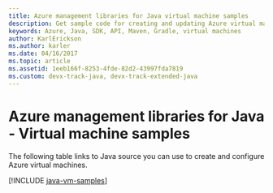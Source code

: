 ```yaml
---
title: Azure management libraries for Java virtual machine samples
description: Get sample code for creating and updating Azure virtual machines using the Azure management libraries for Java.
keywords: Azure, Java, SDK, API, Maven, Gradle, virtual machines
author: KarlErickson
ms.author: karler
ms.date: 04/16/2017
ms.topic: article
ms.assetid: 1eeb166f-8253-4fde-82d2-43997fda7819
ms.custom: devx-track-java, devx-track-extended-java
---
```


# Azure management libraries for Java - Virtual machine samples

The following table links to Java source you can use to create and configure Azure virtual machines.

[!INCLUDE [java-vm-samples](includes/java-vm-samples.md)]
